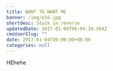 ```yaml
---
title: WANT TO WANT ME
banner: /img/e16.jpg
shortdesc: Stuck in reverse
updatedDate: 2017-01-04T06:04:39.564Z
cmsUserSlug: ""
date: 2017-01-04T00:00:00+08:00
categories: null
---
```


HEhehe